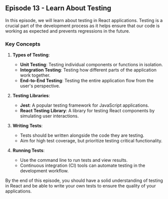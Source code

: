 ## Episode 13 - Learn About Testing
In this episode, we will learn about testing in React applications. Testing is a crucial part of the development process as it helps ensure that our code is working as expected and prevents regressions in the future.

### Key Concepts
1. **Types of Testing**:
   - **Unit Testing**: Testing individual components or functions in isolation.
   - **Integration Testing**: Testing how different parts of the application work together.
   - **End-to-End Testing**: Testing the entire application flow from the user's perspective.

2. **Testing Libraries**:
   - **Jest**: A popular testing framework for JavaScript applications.
   - **React Testing Library**: A library for testing React components by simulating user interactions.

3. **Writing Tests**:
   - Tests should be written alongside the code they are testing.
   - Aim for high test coverage, but prioritize testing critical functionality.

4. **Running Tests**:
   - Use the command line to run tests and view results.
   - Continuous integration (CI) tools can automate testing in the development workflow.


By the end of this episode, you should have a solid understanding of testing in React and be able to write your own tests to ensure the quality of your applications.